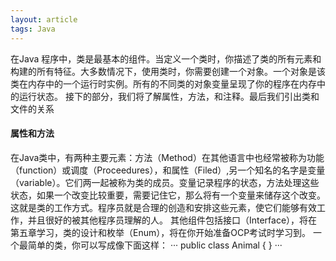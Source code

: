 ```yaml
---
layout: article
tags: Java
---
```

在Java 程序中，类是最基本的组件。当定义一个类时，你描述了类的所有元素和构建的所有特征。大多数情况下，使用类时，你需要创建一个对象。一个对象是该类在内存中的一个运行时实例。所有的不同类的对象变量呈现了你的程序在内存中的运行状态。
接下的部分，我们将了解属性，方法，和注释。最后我们引出类和文件的关系

#### 属性和方法
在Java类中，有两种主要元素：方法（Method）在其他语言中也经常被称为功能（function）或调度（Proceedures），和属性（Filed）,另一个知名的名字是变量（variable）。它们两一起被称为类的成员。变量记录程序的状态，方法处理这些状态，如果一个改变比较重要，需要记住它，那么将有一个变量来储存这个改变。这就是类的工作方式。程序员就是合理的创造和安排这些元素，使它们能够有效工作，并且很好的被其他程序员理解的人。
其他组件包括接口（Interface），将在第五章学习，类的设计和枚举（Enum），将在你开始准备OCP考试时学习到。
一个最简单的类，你可以写成像下面这样：
···
public class Animal {
}
···
